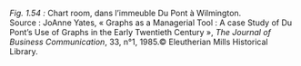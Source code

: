 *Fig. 1.54 :* Chart room, dans l’immeuble Du Pont à Wilmington.  
Source : JoAnne Yates, « Graphs as a Managerial Tool : A case Study of Du Pont’s Use of Graphs in the Early Twentieth Century », *The Journal of Business Communication*, 33, n°1, 1985.© Eleutherian Mills Historical Library.